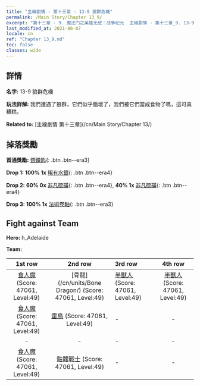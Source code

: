 ```yaml
---
title: "主線劇情 - 第十三章 - 13-9 狼群危機"
permalink: /Main Story/Chapter 13_9/
excerpt: "第十三章 - 9. 魔法门之英雄无敌：战争纪元  主線劇情 - 第十三章_9. 13-9 狼群危機"
last_modified_at: 2021-06-07
locale: cn
ref: "Chapter 13_9.md"
toc: false
classes: wide
---
```


## 詳情

 **名字:** 13-9 狼群危機

 **玩法詳解:** 我們遭遇了狼群，它們似乎餓壞了，我們被它們當成食物了嗎，這可真糟糕。

 **Related to:** [主線劇情 第十三章](/cn/Main Story/Chapter 13/)

## 掉落獎勵

 **首通獎勵:** [銀鑰匙](/cn/Items/con_693/){: .btn .btn--era3}

 **Drop 1:** **100% 1x** [稀有水銀](/cn/Items/mat_42/){: .btn .btn--era4}

 **Drop 2:** **60% 0x** [非凡硫磺](/cn/Items/mat_36/){: .btn .btn--era4}, **40% 1x** [非凡硫磺](/cn/Items/mat_36/){: .btn .btn--era4}

 **Drop 3:** **100% 1x** [法術卷軸](/cn/Items/con_694/){: .btn .btn--era3}


## Fight against Team
 **Hero:** h_Adelaide

 **Team:**


  | 1st row | 2nd row | 3rd row | 4th row |
  |:----:|:----:|:----|:----:|
  | [食人魔](/cn/units/Ogre/) (Score: 47061, Level:49)  | [骨龍](/cn/units/Bone Dragon/) (Score: 47061, Level:49)  | [半獸人](/cn/units/Orc/) (Score: 47061, Level:49)  | [半獸人](/cn/units/Orc/) (Score: 47061, Level:49)  |
  | [食人魔](/cn/units/Ogre/) (Score: 47061, Level:49)  | [雷鳥](/cn/units/Roc/) (Score: 47061, Level:49)  | - | - |
  | - | - | - | - |
  | [食人魔](/cn/units/Ogre/) (Score: 47061, Level:49)  | [骷髏戰士](/cn/units/Skeleton/) (Score: 47061, Level:49)  | - | - |



